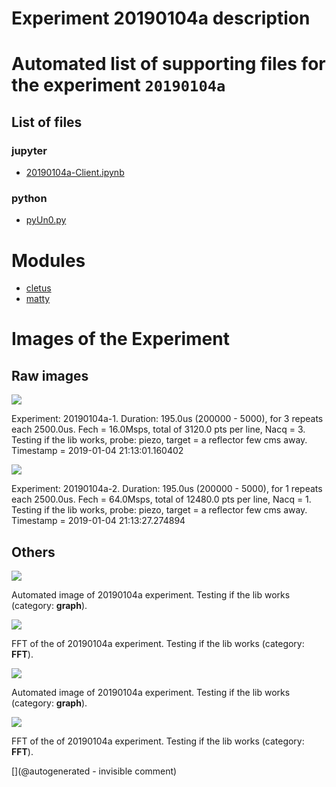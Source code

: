 # Experiment 20190104a description





# Automated list of supporting files for the __experiment `20190104a`__

## List of files

### jupyter

* [20190104a-Client.ipynb](/matty/20190104a/20190104a-Client.ipynb)


### python

* [pyUn0.py](/matty/20190104a/pyUn0.py)





# Modules

* [cletus](/retired/cletus/)
* [matty](/matty/)




# Images of the Experiment

## Raw images

![](/matty/20190104a/images/2DArray_20190104a-1.jpg)

Experiment: 20190104a-1. Duration: 195.0us (200000 - 5000), for 3 repeats each 2500.0us. Fech = 16.0Msps, total of 3120.0 pts per line, Nacq = 3. Testing if the lib works, probe: piezo, target = a reflector few cms away. Timestamp = 2019-01-04 21:13:01.160402

![](/matty/20190104a/images/2DArray_20190104a-2.jpg)

Experiment: 20190104a-2. Duration: 195.0us (200000 - 5000), for 1 repeats each 2500.0us. Fech = 64.0Msps, total of 12480.0 pts per line, Nacq = 1. Testing if the lib works, probe: piezo, target = a reflector few cms away. Timestamp = 2019-01-04 21:13:27.274894

## Others

![](/matty/20190104a/images/20190104a-1.jpg)

Automated image of 20190104a experiment. Testing if the lib works (category: __graph__).

![](/matty/20190104a/images/20190104a-2-fft.jpg)

FFT of the of 20190104a experiment. Testing if the lib works (category: __FFT__).

![](/matty/20190104a/images/20190104a-2.jpg)

Automated image of 20190104a experiment. Testing if the lib works (category: __graph__).

![](/matty/20190104a/images/20190104a-1-fft.jpg)

FFT of the of 20190104a experiment. Testing if the lib works (category: __FFT__).










[](@autogenerated - invisible comment)